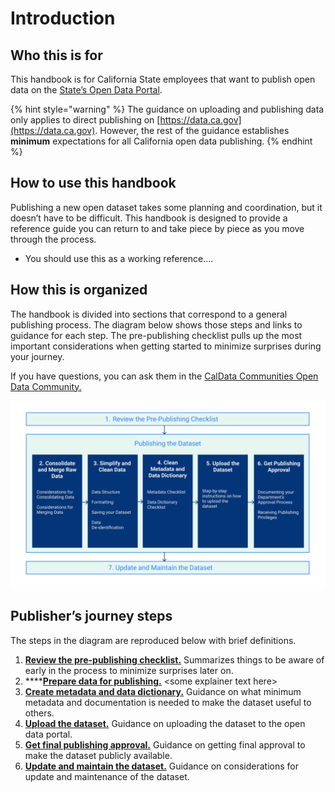 # Introduction

## Who this is for

This handbook is for California State employees that want to publish open data on the [State’s Open Data Portal](https://data.ca.gov).

{% hint style="warning" %}
The guidance on uploading and publishing data only applies to direct publishing on [https://data.ca.gov](https://data.ca.gov). However, the rest of the guidance establishes **minimum** expectations for all California open data publishing.
{% endhint %}

## How to use this handbook

Publishing a new open dataset takes some planning and coordination, but it doesn’t have to be difficult. This handbook is designed to provide a reference guide you can return to and take piece by piece as you move through the process.

* You should use this as a working reference....

## How this is organized

The handbook is divided into sections that correspond to a general publishing process. The diagram below shows those steps and links to guidance for each step. The pre-publishing checklist pulls up the most important considerations when getting started to minimize surprises during your journey.

If you have questions, you can ask them in the [CalData Communities Open Data Community.](https://teams.microsoft.com/l/channel/19%3a037b34f454d94a9fa7f6aa964c052af4%40thread.tacv2/Open%20Data?groupId=0f45987a-e632-4e93-be66-ebfd6079e926\&tenantId=68a88534-151d-4e79-8046-09be7890656c)

![](.gitbook/assets/0.png)

## Publisher’s journey steps

The steps in the diagram are reproduced below with brief definitions.

1. [**Review the pre-publishing checklist.**](review-the-pre-publishing-checklist.md) Summarizes things to be aware of early in the process to minimize surprises later on.
2. ****[**Prepare data for publishing.**](2.-prepare-data-for-publishing.md) \<some explainer text here>
3. [**Create metadata and data dictionary.**](create-metadata-and-data-dictionary.md) Guidance on what minimum metadata and documentation is needed to make the dataset useful to others.
4. [**Upload the dataset.**](upload-the-dataset.md) Guidance on uploading the dataset to the open data portal.
5. [**Get final publishing approval.**](get-publishing-approval.md) Guidance on getting final approval to make the dataset publicly available.
6. [**Update and maintain the dataset.**](update-and-maintain-the-dataset.md) Guidance on considerations for update and maintenance of the dataset.
